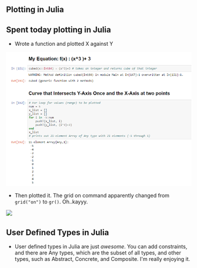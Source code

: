 ## Plotting in Julia

## Spent today plotting in Julia

- Wrote a function and plotted X against Y 

<img src="/images/jules/j_001.png" width="800">

- Then plotted it. The grid on command apparently changed from 
  ```grid("on")``` to ```gr()```. Oh..kayyy.
  
<img src="/images/jules/j_002.png" width="800">

## User Defined Types in Julia
- User defined types in Julia are just *awesome*.
  You can add constraints, and there are Any types,
  which are the subset of all types, and other types,
  such as Abstract, Concrete, and Composite. 
  I'm really enjoying it. 
